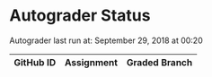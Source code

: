 # Autograder Status
Autograder last run at: September 29, 2018 at 00:20

| GitHub ID | Assignment | Graded Branch |
|-----------|------------|---------------|
